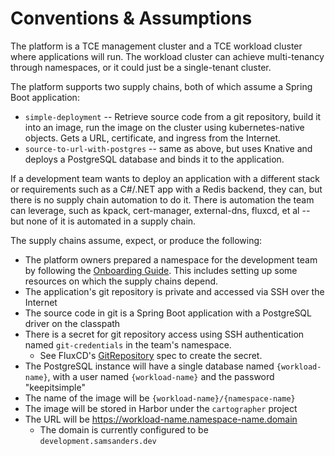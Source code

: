 #   Conventions & Assumptions

The platform is a TCE management cluster and a TCE workload cluster where applications will run. The workload cluster can achieve multi-tenancy through namespaces, or it could just be a single-tenant cluster.

The platform supports two supply chains, both of which assume a Spring Boot application:

-   `simple-deployment` -- Retrieve source code from a git repository, build it into an image, run the image on the cluster using kubernetes-native objects. Gets a URL, certificate, and ingress from the Internet.
-   `source-to-url-with-postgres` -- same as above, but uses Knative and deploys a PostgreSQL database and binds it to the application.

If a development team wants to deploy an application with a different stack or requirements such as a C#/.NET app with a Redis backend, they can, but there is no supply chain automation to do it. There is automation the team can leverage, such as kpack, cert-manager, external-dns, fluxcd, et al -- but none of it is automated in a supply chain.

The supply chains assume, expect, or produce the following:
-   The platform owners prepared a namespace for the development team by following the [Onboarding Guide](tce/onboarding/README.md). This includes setting up some resources on which the supply chains depend.
-   The application's git repository is private and accessed via SSH over the Internet
-   The source code in git is a Spring Boot application with a PostgreSQL driver on the classpath
-   There is a secret for git repository access using SSH authentication named `git-credentials` in the team's namespace.
    -   See FluxCD's [GitRepository](https://fluxcd.io/docs/components/source/gitrepositories/#ssh-authentication) spec to create the secret.
-   The PostgreSQL instance will have a single database named `{workload-name}`, with a user named `{workload-name}` and the password "keepitsimple"
-   The name of the image will be `{workload-name}/{namespace-name}`
-   The image will be stored in Harbor under the `cartographer` project
-   The URL will be https://workload-name.namespace-name.domain
    -   The domain is currently configured to be `development.samsanders.dev`